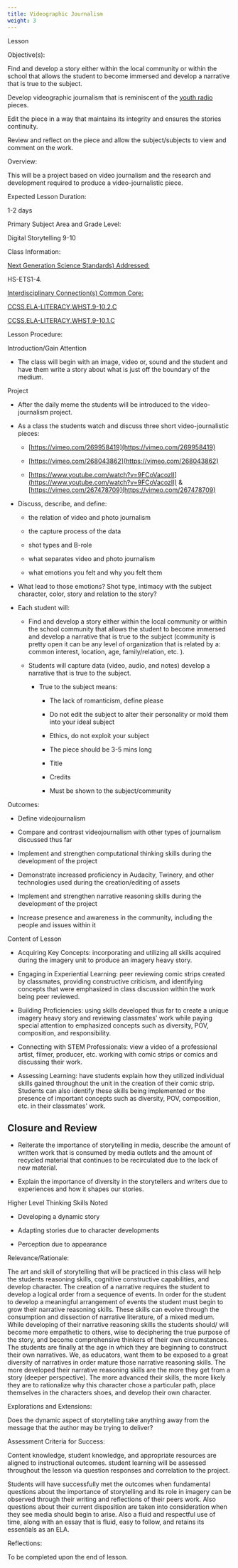 ```yaml
---
title: Videographic Journalism
weight: 3
---
```

 Lesson

 Objective(s):

Find and develop a story either within the local community or within the school that allows the student to become immersed and develop a narrative that is true to the subject.

Develop videographic journalism that is reminiscent of the [youth radio](https://www.npr.org/series/4692815/youth-radio) pieces.

Edit the piece in a way that maintains its integrity and ensures the stories continuity.

Review and reflect on the piece and allow the subject/subjects to view and comment on the work.

 Overview:

This will be a project based on video journalism and the research and development required to produce a video-journalistic piece.

 Expected Lesson Duration:

1-2 days

 Primary Subject Area and Grade Level:

Digital Storytelling 9-10

 Class Information:

[Next Generation Science Standards) Addressed:](https://drive.google.com/open?id=0B-fnzlPK8lcvM19rcTZlYThnRnc)

HS-ETS1-4.

[Interdisciplinary Connection(s) Common Core:](https://drive.google.com/open?id=0B-fnzlPK8lcvdEl6LTJPbG5xNm8)

[CCSS.ELA-LITERACY.WHST.9-10.2.C](http://www.corestandards.org/ELA-Literacy/WHST/9-10/2/c/)

[CCSS.ELA-LITERACY.WHST.9-10.1.C](http://www.corestandards.org/ELA-Literacy/WHST/9-10/)

 Lesson Procedure:

  Introduction/Gain Attention
    
-   The class will begin with an image, video or, sound and the student and have them write a story about what is just off the boundary of the medium.

 Project

-   After the daily meme the students will be introduced to the video-journalism project.
    
-   As a class the students watch and discuss three short video-journalistic pieces:
    

	-   [https://vimeo.com/269958419](https://vimeo.com/269958419)
    
	-   [https://vimeo.com/268043862](https://vimeo.com/268043862)
    
	-   [https://www.youtube.com/watch?v=9FCoVacozII](https://www.youtube.com/watch?v=9FCoVacozII) & [https://vimeo.com/267478709](https://vimeo.com/267478709)
    
-   Discuss, describe, and define:

	- the relation of video and photo journalism 
   
	-  the capture process of the data
    
	-  shot types and B-role
    
	-  what separates video and photo journalism
    
	-  what emotions you felt and why you felt them
    
-   What lead to those emotions? Shot type, intimacy with the subject character, color, story and relation to the story?
    

-   Each student will:
   
	-   Find and develop a story either within the local community or within the school community that allows the student to become immersed and develop a narrative that is true to the subject (community is pretty open it can be any level of organization that is related by a: common interest, location, age, family/relation, etc. ).
    
	-   Students will capture data (video, audio, and notes) develop a narrative that is true to the subject.
    
		-   True to the subject means:
    
			-   The lack of romanticism, define please
    
			-   Do not edit the subject to alter their personality or mold them into your ideal subject
    
			-   Ethics, do not exploit your subject
    
			-   The piece should be 3-5 mins long
    
			-   Title
				
			-   Credits
    
			-   Must be shown to the subject/community
			
 Outcomes:

-   Define videojournalism
    
-   Compare and contrast videojournalism with other types of journalism discussed thus far
    
-   Implement and strengthen computational thinking skills during the development of the project
    
-   Demonstrate increased proficiency in Audacity, Twinery, and other technologies used during the creation/editing of assets
    
-   Implement and strengthen narrative reasoning skills during the development of the project
    
-   Increase presence and awareness in the community, including the people and issues within it


 Content of Lesson

- Acquiring Key Concepts: incorporating and utilizing all skills acquired during the imagery unit to produce an imagery heavy story.
- Engaging in Experiential Learning: peer reviewing comic strips created by classmates, providing constructive criticism, and identifying concepts that were emphasized in class discussion within the work being peer reviewed.

- Building Proficiencies: using skills developed thus far to create a unique imagery heavy story and reviewing classmates' work while paying special attention to emphasized concepts such as diversity, POV, composition, and responsibility.

- Connecting with STEM Professionals: view a video of a professional artist, filmer, producer, etc. working with comic strips or comics and discussing their work.

- Assessing Learning: have students explain how they utilized individual skills gained throughout the unit in the creation of their comic strip. Students can also identify these skills being implemented or the presence of important concepts such as diversity, POV, composition, etc. in their classmates' work.
	
## Closure and Review

-   Reiterate the importance of storytelling in media, describe the amount of written work that is consumed by media outlets and the amount of recycled material that continues to be recirculated due to the lack of new material.
    
-   Explain the importance of diversity in the storytellers and writers due to experiences and how it shapes our stories.
    

 Higher Level Thinking Skills Noted
    
-   Developing a dynamic story
    
-   Adapting stories due to character developments
    
-   Perception due to appearance
    
 Relevance/Rationale:

The art and skill of storytelling that will be practiced in this class will help the students reasoning skills, cognitive constructive capabilities, and develop character. The creation of a narrative requires the student to develop a logical order from a sequence of events. In order for the student to develop a meaningful arrangement of events the student must begin to grow their narrative reasoning skills. These skills can evolve through the consumption and dissection of narrative literature, of a mixed medium. While developing of their narrative reasoning skills the students should/ will become more empathetic to others, wise to deciphering the true purpose of the story, and become comprehensive thinkers of their own circumstances. The students are finally at the age in which they are beginning to construct their own narratives. We, as educators, want them to be exposed to a great diversity of narratives in order mature those narrative reasoning skills. The more developed their narrative reasoning skills are the more they get from a story (deeper perspective). The more advanced their skills, the more likely they are to rationalize why this character chose a particular path, place themselves in the characters shoes, and develop their own character.

 Explorations and Extensions:

Does the dynamic aspect of storytelling take anything away from the message that the author may be trying to deliver?

 Assessment Criteria for Success:

Content knowledge, student knowledge, and appropriate resources are aligned to instructional outcomes. student learning will be assessed throughout the lesson via question responses and correlation to the project.

Students will have successfully met the outcomes when fundamental questions about the importance of storytelling and its role in imagery can be observed through their writing and reflections of their peers work. Also questions about their current disposition are taken into consideration when they see media should begin to arise. Also a fluid and respectful use of time, along with an essay that is fluid, easy to follow, and retains its essentials as an ELA.

 Reflections:

To be completed upon the end of lesson.
